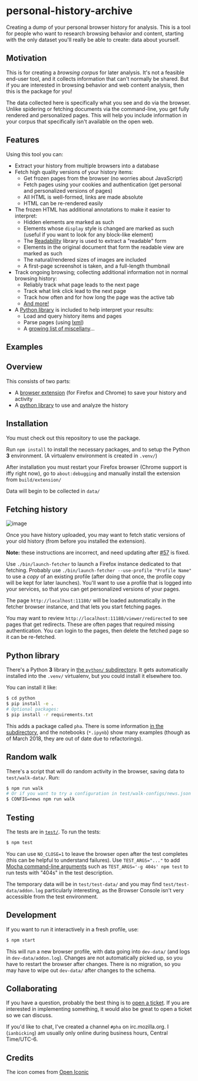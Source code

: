 # personal-history-archive

Creating a dump of your personal browser history for analysis. This is a tool for people who want to research browsing behavior and content, starting with the only dataset you'll really be able to create: data about yourself.

## Motivation

This is for creating a *browsing corpus* for later analysis. It's not a feasible end-user tool, and it collects information that can't normally be shared. But if you are interested in browsing behavior and web content analysis, then this is the package for you!

The data collected here is specifically what you see and do via the browser. Unlike spidering or fetching documents via the command-line, you get fully rendered and personalized pages. This will help you include information in your corpus that specifically isn't available on the open web.

## Features

Using this tool you can:

* Extract your history from multiple browsers into a database
* Fetch high quality versions of your history items:
  * Get frozen pages from the browser (no worries about JavaScript)
  * Fetch pages using your cookies and authentication (get personal and personalized versions of pages)
  * All HTML is well-formed, links are made absolute
  * HTML can be re-rendered easily
* The frozen HTML has additional annotations to make it easier to interpret:
  * Hidden elements are marked as such
  * Elements whose `display` style is changed are marked as such (useful if you want to look for any block-like element)
  * The [Readability](https://github.com/mozilla/readability) library is used to extract a "readable" form
  * Elements in the original document that form the readable view are marked as such
  * The natural/rendered sizes of images are included
  * A first-page screenshot is taken, and a full-length thumbnail
* Track ongoing browsing; collecting additional information not in normal browsing history:
  * Reliably track what page leads to the next page
  * Track what link click lead to the next page
  * Track how often and for how long the page was the active tab
  * [And more!](./docs/activity-schema.md)
* A [Python library](./python/#readme) is included to help interpret your results:
  * Load and query history items and pages
  * Parse pages (using [lxml](http://lxml.de/))
  * A [growing list of miscellany](./python#helpers)...

## Examples

## Overview

This consists of two parts:

* A [browser extension](./extension#readme) (for Firefox and Chrome) to save your history and activity
* A [python library](./python#readme) to use and analyze the history

## Installation

You must check out this repository to use the package.

Run `npm install` to install the necessary packages, and to setup the Python **3** environment. (A virtualenv environment is created in `.venv/`)

After installation you must restart your Firefox browser (Chrome support is iffy right now), go to `about:debugging` and manually install the extension from `build/extension/`

Data will begin to be collected in `data/`


## Fetching history

![image](./docs/screencast-fetcher.gif)

Once you have history uploaded, you may want to fetch static versions of your old history (from before you installed the extension).

**Note:** these instructions are incorrect, and need updating after [#57](https://github.com/ianb/personal-history-archive/issues/57) is fixed.

Use `./bin/launch-fetcher` to launch a Firefox instance dedicated to that fetching. Probably use `./bin/launch-fetcher --use-profile "Profile Name"` to use a *copy* of an existing profile (after doing that once, the profile copy will be kept for later launches). You'll want to use a profile that is logged into your services, so that you can get personalized versions of your pages.

The page `http://localhost:11180/` will be loaded automatically in the fetcher browser instance, and that lets you start fetching pages.

You may want to review `http://localhost:11180/viewer/redirected` to see pages that get redirects. These are often pages that required missing authentication. You can login to the pages, then delete the fetched page so it can be re-fetched.

## Python library

There's a Python **3** library in [the `python/` subdirectory](https://github.com/ianb/personal-history-archive/tree/master/python). It gets automatically installed into the `.venv/` virtualenv, but you could install it elsewhere too.

You can install it like:

```sh
$ cd python
$ pip install -e .
# Optional packages:
$ pip install -r requirements.txt
```

This adds a package called `pha`. There is some information [in the subdirectory](python/), and the notebooks (`*.ipynb`) show many examples (though as of March 2018, they are out of date due to refactorings).

## Random walk

There's a script that will do random activity in the browser, saving data to `test/walk-data/`. Run:

```sh
$ npm run walk
# Or if you want to try a configuration in test/walk-configs/news.json that goes to news sites:
$ CONFIG=news npm run walk
```

## Testing

The tests are in [`test/`](./test/). To run the tests:

```sh
$ npm test
```

You can use `NO_CLOSE=1` to leave the browser open after the test completes (this can be helpful to understand failures). Use `TEST_ARGS="..."` to add [Mocha command-line arguments](https://mochajs.org/#usage) such as `TEST_ARGS='-g 404s' npm test` to run tests with "404s" in the test description.

The temporary data will be in `test/test-data/` and you may find `test/test-data/addon.log` particularly interesting, as the Browser Console isn't very accessible from the test environment.

## Development

If you want to run it interactively in a fresh profile, use:

```sh
$ npm start
```

This will run a new browser profile, with data going into `dev-data/` (and logs in `dev-data/addon.log`). Changes are not automatically picked up, so you have to restart the browser after changes. There is no migration, so you may have to wipe out `dev-data/` after changes to the schema.

## Collaborating

If you have a question, probably the best thing is to [open a ticket](https://github.com/ianb/personal-history-archive/issues/new). If you are interested in implementing something, it would also be great to open a ticket so we can discuss.

If you'd like to chat, I've created a channel `#pha` on irc.mozilla.org. I (`ianbicking`) am usually only online during business hours, Central Time/UTC-6.

## Credits

The icon comes from [Open Iconic](https://useiconic.com/open)
